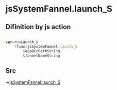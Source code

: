 # jsSystemFannel.launch_S

## Difinition by js action

```js.js

var=runLaunch_S
	?func=jsSystemFannel.launch_S
		&appDirPathString
		&fannelNameString
```

## Src

->[jsSystemFannel.launch_S](https://github.com/puutaro/CommandClick/blob/master/app/src/main/java/com/puutaro/commandclick/fragment_lib/terminal_fragment/js_interface/system/JsSystemFannel.kt#L11)


